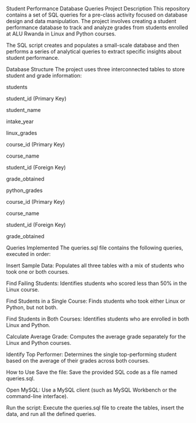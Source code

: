Student Performance Database Queries
Project Description
This repository contains a set of SQL queries for a pre-class activity focused on database design and data manipulation. The project involves creating a student performance database to track and analyze grades from students enrolled at ALU Rwanda in Linux and Python courses.

The SQL script creates and populates a small-scale database and then performs a series of analytical queries to extract specific insights about student performance.

Database Structure
The project uses three interconnected tables to store student and grade information:

students

student_id (Primary Key)

student_name

intake_year

linux_grades

course_id (Primary Key)

course_name

student_id (Foreign Key)

grade_obtained

python_grades

course_id (Primary Key)

course_name

student_id (Foreign Key)

grade_obtained

Queries Implemented
The queries.sql file contains the following queries, executed in order:

Insert Sample Data: Populates all three tables with a mix of students who took one or both courses.

Find Failing Students: Identifies students who scored less than 50% in the Linux course.

Find Students in a Single Course: Finds students who took either Linux or Python, but not both.

Find Students in Both Courses: Identifies students who are enrolled in both Linux and Python.

Calculate Average Grade: Computes the average grade separately for the Linux and Python courses.

Identify Top Performer: Determines the single top-performing student based on the average of their grades across both courses.

How to Use
Save the file: Save the provided SQL code as a file named queries.sql.

Open MySQL: Use a MySQL client (such as MySQL Workbench or the command-line interface).

Run the script: Execute the queries.sql file to create the tables, insert the data, and run all the defined queries.
